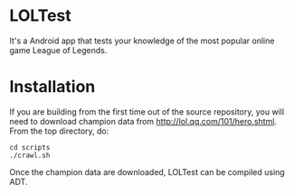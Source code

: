 LOLTest
=======

It's a Android app that tests your knowledge of the most popular online game League of Legends.

Installation
============

If you are building from the first time out of the source repository, you will need to download
champion data from http://lol.qq.com/101/hero.shtml. From the top directory, do:

    cd scripts
    ./crawl.sh

Once the champion data are downloaded, LOLTest can be compiled using ADT.

